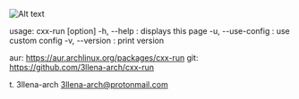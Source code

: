 ![Alt text](/SCREENSHOT?raw=true "cxx-run media")

usage: cxx-run [option]
	-h, --help		: displays this page
	-u, --use-config	: use custom config
	-v, --version		: print version

aur: https://aur.archlinux.org/packages/cxx-run
git: https://github.com/3llena-arch/cxx-run

t. 3llena-arch <3llena-arch@protonmail.com>
